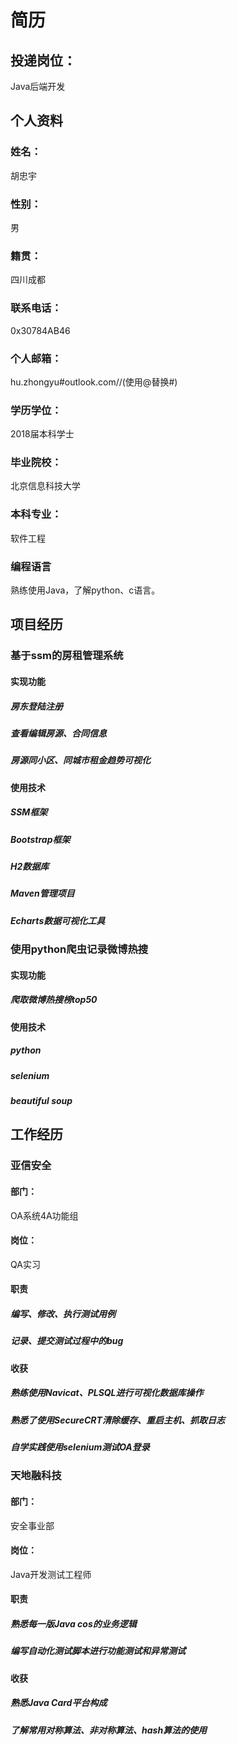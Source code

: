 # 简历
## 投递岗位：
Java后端开发
## 个人资料
### 姓名：
胡忠宇
### 性别：
男
### 籍贯：
四川成都
### 联系电话：
0x‭30784AB46‬
### 个人邮箱：
hu.zhongyu#outlook.com//(使用@替换#)
### 学历学位：
2018届本科学士
### 毕业院校：
北京信息科技大学
### 本科专业：
软件工程
### 编程语言
熟练使用Java，了解python、c语言。
## 项目经历
### 基于ssm的房租管理系统
#### 实现功能
##### 房东登陆注册
##### 查看编辑房源、合同信息
##### 房源同小区、同城市租金趋势可视化
#### 使用技术
##### SSM框架
##### Bootstrap框架
##### H2数据库
##### Maven管理项目
##### Echarts数据可视化工具
### 使用python爬虫记录微博热搜
#### 实现功能
##### 爬取微博热搜榜top50
#### 使用技术
##### python
##### selenium
##### beautiful soup
## 工作经历
### 亚信安全
#### 部门：
OA系统4A功能组
#### 岗位：
QA实习
#### 职责
##### 编写、修改、执行测试用例
##### 记录、提交测试过程中的bug
#### 收获
##### 熟练使用Navicat、PLSQL进行可视化数据库操作
##### 熟悉了使用SecureCRT清除缓存、重启主机、抓取日志
##### 自学实践使用selenium测试OA登录
### 天地融科技
#### 部门：
安全事业部
#### 岗位：
Java开发测试工程师
#### 职责
##### 熟悉每一版Java cos的业务逻辑
##### 编写自动化测试脚本进行功能测试和异常测试
#### 收获
##### 熟悉Java Card平台构成
##### 了解常用对称算法、非对称算法、hash算法的使用

